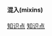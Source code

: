 <!--
 * @Author: jxzuo
 * @Date: 2021-04-24 19:40:00
 * @LastEditTime: 2021-04-24 20:00:32
 * @LastEditors: jxzuo
-->
#### 混入(mixins)
[知识点](https://www.jianshu.com/p/bcff647d24ec)
[知识点](https://www.jianshu.com/p/a72bf060eeaa)